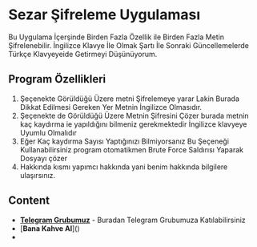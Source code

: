 # Sezar Şifreleme Uygulaması

Bu Uygulama İçerşinde Birden Fazla Özellik ile Birden Fazla Metin Şifrelenebilir.
İngilizce Klavye İle Olmak Şartı İle Sonraki Güncellemelerde Türkçe Klavyeyeide Getirmeyi Düşünüyorum.

## Program Özellikleri

1. Şeçenekte Görüldüğü Üzere metni Şifrelemeye yarar Lakin Burada Dikkat Edilmesi Gereken Yer Metnin İngilizce Olmasıdır.
2. Şeçenekte de Görüldüğü Üzere Metnin Şifresini Çözer burada metnin kaç kaydırma ie yapıldığını bilmeniz gerekmektedir
İngilizce klavyeye Uyumlu Olmalıdır
3. Eğer Kaç kaydırma Sayısı Yaptığınızı Bilmiyorsanız Bu Şeçeneği Kullanabilirsiniz program otomatikmen Brute Force Saldırısı Yaparak Dosyayı çözer
4. Hakkında kısmı yapımcı hakkında yani benim hakkında bilgilere ulaşırsınız.

## Content

* [**Telegram Grubumuz**](https://t.me/HilalYazilim) - Buradan Telegram Grubumuza Katılabilirsiniz
* [**Bana Kahve Al**](<script type="text/javascript" src="https://cdnjs.buymeacoffee.com/1.0.0/button.prod.min.js" data-name="bmc-button" data-slug="fasoturco" data-color="#FFDD00" data-emoji="☕"  data-font="Cookie" data-text="Buy me a coffee" data-outline-color="#000000" data-font-color="#000000" data-coffee-color="#ffffff" ></script>)
* 
